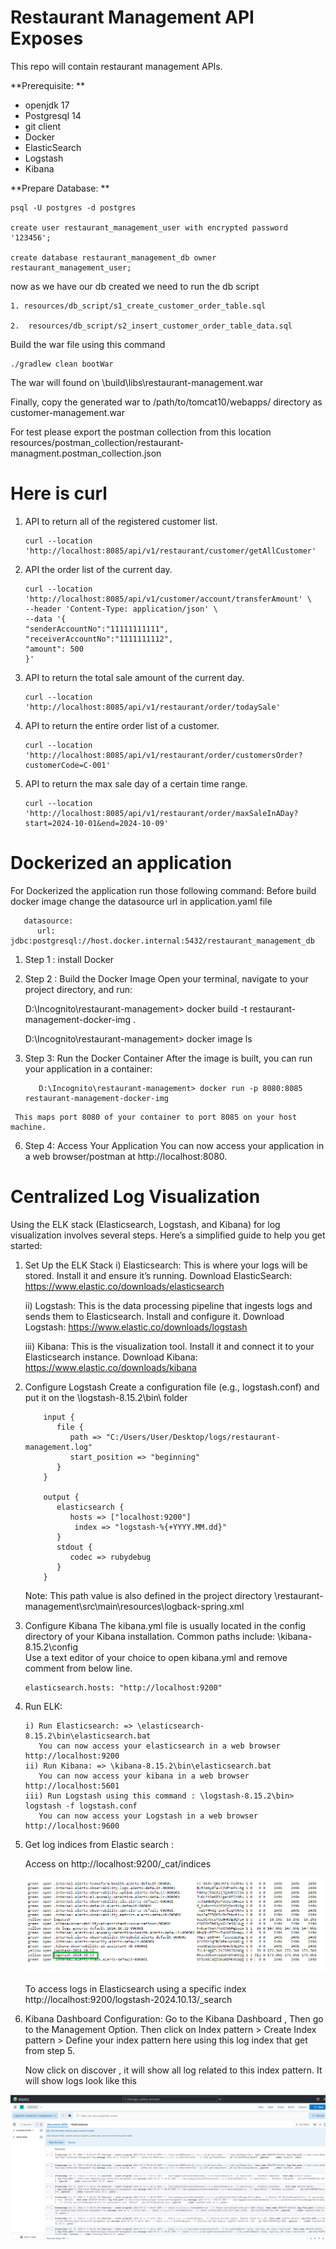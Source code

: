 # Restaurant Management API Exposes

This repo will contain restaurant management APIs.


**Prerequisite: **
*  openjdk 17
*  Postgresql 14
*  git client
*  Docker 
*  ElasticSearch
*  Logstash
*  Kibana


**Prepare Database: **

    psql -U postgres -d postgres

    create user restaurant_management_user with encrypted password '123456';

    create database restaurant_management_db owner restaurant_management_user;



now as we have our db created we need to run the db script

    1. resources/db_script/s1_create_customer_order_table.sql

    2.  resources/db_script/s2_insert_customer_order_table_data.sql

Build the war file using this command

    ./gradlew clean bootWar

The war will found on \build\libs\restaurant-management.war

Finally, copy the generated war to /path/to/tomcat10/webapps/ directory as customer-management.war


For test please export the postman collection from this location
resources/postman_collection/restaurant-managment.postman_collection.json

Here is curl
===============
1. API to return all of the registered customer list.
   
       curl --location 'http://localhost:8085/api/v1/restaurant/customer/getAllCustomer'

3. API the order list of the current day.
   
       curl --location 'http://localhost:8085/api/v1/customer/account/transferAmount' \
       --header 'Content-Type: application/json' \
       --data '{
       "senderAccountNo":"11111111111",
       "receiverAccountNo":"1111111112",
       "amount": 500
       }'

5. API to return the total sale amount of the current day.
   
       curl --location 'http://localhost:8085/api/v1/restaurant/order/todaySale'

7. API to return the entire order list of a customer.
   
       curl --location 'http://localhost:8085/api/v1/restaurant/order/customersOrder?customerCode=C-001'

9. API to return the max sale day of a certain time range.
    
       curl --location 'http://localhost:8085/api/v1/restaurant/order/maxSaleInADay?start=2024-10-01&end=2024-10-09'

Dockerized an application
===========================
 For Dockerized the application run those following command: 
   Before build docker image change the datasource url in application.yaml file
   
       datasource:
          url: jdbc:postgresql://host.docker.internal:5432/restaurant_management_db
   
   1) Step 1 : install Docker
   2) Step 2 : Build the Docker Image
   Open your terminal, navigate to your project directory, and run:

       D:\Incognito\restaurant-management> docker build -t restaurant-management-docker-img .
      
       D:\Incognito\restaurant-management> docker image ls

   4) Step 3: Run the Docker Container
      After the image is built, you can run your application in a container:
      
             D:\Incognito\restaurant-management> docker run -p 8080:8085 restaurant-management-docker-img
      
     This maps port 8080 of your container to port 8085 on your host machine.

   6) Step 4: Access Your Application
      You can now access your application in a web browser/postman at http://localhost:8080.

Centralized Log Visualization
=============================
Using the ELK stack (Elasticsearch, Logstash, and Kibana) for log visualization involves several steps. 
Here’s a simplified guide to help you get started:
1. Set Up the ELK Stack
   i) Elasticsearch: This is where your logs will be stored. Install it and ensure it’s running.
      Download ElasticSearch: https://www.elastic.co/downloads/elasticsearch

   ii) Logstash: This is the data processing pipeline that ingests logs and sends them to Elasticsearch. 
   Install and configure it.
      Download Logstash: https://www.elastic.co/downloads/logstash

   iii) Kibana: This is the visualization tool. Install it and connect it to your Elasticsearch instance.
      Download Kibana: https://www.elastic.co/downloads/kibana

2. Configure Logstash
   Create a configuration file (e.g., logstash.conf) and put it on the \logstash-8.15.2\bin\ folder

           input {
              file {
                 path => "C:/Users/User/Desktop/logs/restaurant-management.log"
                 start_position => "beginning"
              }
           }
        
           output {
              elasticsearch {
                 hosts => ["localhost:9200"]
                  index => "logstash-%{+YYYY.MM.dd}"
              }
              stdout {
                 codec => rubydebug
              }
           }

   Note: This path value is also defined in the project directory \restaurant-management\src\main\resources\logback-spring.xml
 
4. Configure Kibana
      The kibana.yml file is usually located in the config directory of your Kibana installation. 
      Common paths include: \kibana-8.15.2\config\
   Use a text editor of your choice to open kibana.yml and remove comment from below line.

       elasticsearch.hosts: "http://localhost:9200"
      

5. Run ELK:
   
       i) Run Elasticsearch: => \elasticsearch-8.15.2\bin\elasticsearch.bat
          You can now access your elasticsearch in a web browser http://localhost:9200
       ii) Run Kibana: => \kibana-8.15.2\bin\elasticsearch.bat
          You can now access your kibana in a web browser http://localhost:5601
       iii) Run Logstash using this command : \logstash-8.15.2\bin> logstash -f logstash.conf 
          You can now access your Logstash in a web browser http://localhost:9600

7. Get log indices from Elastic search :
   
   Access on http://localhost:9200/_cat/indices

   ![Elastic search Log](asset/images/elastic_indices.png)

   To access logs in Elasticsearch using a specific index
       http://localhost:9200/logstash-2024.10.13/_search
   
   
8. Kibana Dashboard Configuration:
   Go to the Kibana Dashboard , Then go to the Management Option.
   Then click on Index pattern > Create Index pattern > Define your index pattern here using 
   this log index that get from step 5.

   Now click on discover , it will show all log related to this index pattern.
    It will show logs look like this 

![Kibana Log](asset/images/kibana_log_view.png)
   
